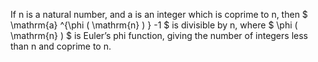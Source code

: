 If n is a natural number, and a is an integer which is coprime to n,
then $ \mathrm{a} ^{\phi ( \mathrm{n} ) } -1 $ is divisible by n, where
$ \phi ( \mathrm{n} ) $ is Euler’s phi function, giving the number of
integers less than n and coprime to n.
